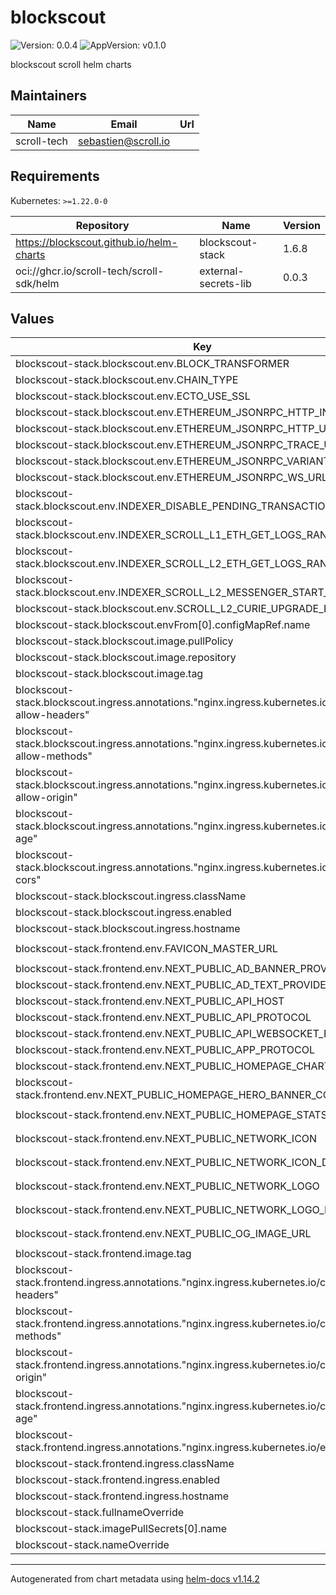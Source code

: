 # blockscout

![Version: 0.0.4](https://img.shields.io/badge/Version-0.0.4-informational?style=flat-square) ![AppVersion: v0.1.0](https://img.shields.io/badge/AppVersion-v0.1.0-informational?style=flat-square)

blockscout scroll helm charts

## Maintainers

| Name | Email | Url |
| ---- | ------ | --- |
| scroll-tech | <sebastien@scroll.io> |  |

## Requirements

Kubernetes: `>=1.22.0-0`

| Repository | Name | Version |
|------------|------|---------|
| https://blockscout.github.io/helm-charts | blockscout-stack | 1.6.8 |
| oci://ghcr.io/scroll-tech/scroll-sdk/helm | external-secrets-lib | 0.0.3 |

## Values

| Key | Type | Default | Description |
|-----|------|---------|-------------|
| blockscout-stack.blockscout.env.BLOCK_TRANSFORMER | string | `"clique"` |  |
| blockscout-stack.blockscout.env.CHAIN_TYPE | string | `"scroll"` |  |
| blockscout-stack.blockscout.env.ECTO_USE_SSL | bool | `false` |  |
| blockscout-stack.blockscout.env.ETHEREUM_JSONRPC_HTTP_INSECURE | bool | `true` |  |
| blockscout-stack.blockscout.env.ETHEREUM_JSONRPC_HTTP_URL | string | `"http://l2-rpc:8545"` |  |
| blockscout-stack.blockscout.env.ETHEREUM_JSONRPC_TRACE_URL | string | `"http://l2-rpc:8545"` |  |
| blockscout-stack.blockscout.env.ETHEREUM_JSONRPC_VARIANT | string | `"geth"` |  |
| blockscout-stack.blockscout.env.ETHEREUM_JSONRPC_WS_URL | string | `"ws://l2-rpc:8546"` |  |
| blockscout-stack.blockscout.env.INDEXER_DISABLE_PENDING_TRANSACTIONS_FETCHER | bool | `true` |  |
| blockscout-stack.blockscout.env.INDEXER_SCROLL_L1_ETH_GET_LOGS_RANGE_SIZE | int | `500` |  |
| blockscout-stack.blockscout.env.INDEXER_SCROLL_L2_ETH_GET_LOGS_RANGE_SIZE | int | `500` |  |
| blockscout-stack.blockscout.env.INDEXER_SCROLL_L2_MESSENGER_START_BLOCK | int | `0` |  |
| blockscout-stack.blockscout.env.SCROLL_L2_CURIE_UPGRADE_BLOCK | int | `0` |  |
| blockscout-stack.blockscout.envFrom[0].configMapRef.name | string | `"blockscout-env"` |  |
| blockscout-stack.blockscout.image.pullPolicy | string | `"IfNotPresent"` |  |
| blockscout-stack.blockscout.image.repository | string | `"blockscout/blockscout-scroll"` |  |
| blockscout-stack.blockscout.image.tag | string | `"6.9.0-alpha.1"` |  |
| blockscout-stack.blockscout.ingress.annotations."nginx.ingress.kubernetes.io/cors-allow-headers" | string | `"updated-gas-oracle, Content-Type, Authorization"` |  |
| blockscout-stack.blockscout.ingress.annotations."nginx.ingress.kubernetes.io/cors-allow-methods" | string | `"GET, POST, OPTIONS"` |  |
| blockscout-stack.blockscout.ingress.annotations."nginx.ingress.kubernetes.io/cors-allow-origin" | string | `"http://blockscout.scrollsdk"` |  |
| blockscout-stack.blockscout.ingress.annotations."nginx.ingress.kubernetes.io/cors-max-age" | string | `"86400"` |  |
| blockscout-stack.blockscout.ingress.annotations."nginx.ingress.kubernetes.io/enable-cors" | string | `"true"` |  |
| blockscout-stack.blockscout.ingress.className | string | `"nginx"` |  |
| blockscout-stack.blockscout.ingress.enabled | bool | `true` |  |
| blockscout-stack.blockscout.ingress.hostname | string | `"blockscout-backend.scrollsdk"` |  |
| blockscout-stack.frontend.env.FAVICON_MASTER_URL | string | `"https://raw.githubusercontent.com/blockscout/frontend-configs/main/configs/favicons/scroll_180x180.png"` |  |
| blockscout-stack.frontend.env.NEXT_PUBLIC_AD_BANNER_PROVIDER | string | `"none"` |  |
| blockscout-stack.frontend.env.NEXT_PUBLIC_AD_TEXT_PROVIDER | string | `"none"` |  |
| blockscout-stack.frontend.env.NEXT_PUBLIC_API_HOST | string | `"blockscout-backend.scrollsdk"` |  |
| blockscout-stack.frontend.env.NEXT_PUBLIC_API_PROTOCOL | string | `"http"` |  |
| blockscout-stack.frontend.env.NEXT_PUBLIC_API_WEBSOCKET_PROTOCOL | string | `"ws"` |  |
| blockscout-stack.frontend.env.NEXT_PUBLIC_APP_PROTOCOL | string | `"http"` |  |
| blockscout-stack.frontend.env.NEXT_PUBLIC_HOMEPAGE_CHARTS | string | `"[\"daily_txs\"]"` |  |
| blockscout-stack.frontend.env.NEXT_PUBLIC_HOMEPAGE_HERO_BANNER_CONFIG | string | `"{'background':['rgba(255, 238, 218, 1)'],'text_color':['rgba(25, 6, 2, 1)']}"` |  |
| blockscout-stack.frontend.env.NEXT_PUBLIC_HOMEPAGE_STATS | string | `"[\"total_blocks\", \"average_block_time\", \"total_txs\", \"wallet_addresses\", \"gas_tracker\"]"` |  |
| blockscout-stack.frontend.env.NEXT_PUBLIC_NETWORK_ICON | string | `"https://raw.githubusercontent.com/blockscout/frontend-configs/main/configs/network-icons/scroll.svg"` |  |
| blockscout-stack.frontend.env.NEXT_PUBLIC_NETWORK_ICON_DARK | string | `"https://raw.githubusercontent.com/blockscout/frontend-configs/main/configs/network-icons/scroll-dark.svg"` |  |
| blockscout-stack.frontend.env.NEXT_PUBLIC_NETWORK_LOGO | string | `"https://raw.githubusercontent.com/blockscout/frontend-configs/main/configs/network-logos/scroll.svg"` |  |
| blockscout-stack.frontend.env.NEXT_PUBLIC_NETWORK_LOGO_DARK | string | `"https://raw.githubusercontent.com/blockscout/frontend-configs/main/configs/network-logos/scroll-dark.svg"` |  |
| blockscout-stack.frontend.env.NEXT_PUBLIC_OG_IMAGE_URL | string | `"https://raw.githubusercontent.com/blockscout/frontend-configs/main/configs/og-images/scroll-sepolia.png"` |  |
| blockscout-stack.frontend.image.tag | string | `"v1.35.2"` |  |
| blockscout-stack.frontend.ingress.annotations."nginx.ingress.kubernetes.io/cors-allow-headers" | string | `"updated-gas-oracle, Content-Type, Authorization"` |  |
| blockscout-stack.frontend.ingress.annotations."nginx.ingress.kubernetes.io/cors-allow-methods" | string | `"GET, POST, OPTIONS"` |  |
| blockscout-stack.frontend.ingress.annotations."nginx.ingress.kubernetes.io/cors-allow-origin" | string | `"http://blockscout.scrollsdk"` |  |
| blockscout-stack.frontend.ingress.annotations."nginx.ingress.kubernetes.io/cors-max-age" | string | `"86400"` |  |
| blockscout-stack.frontend.ingress.annotations."nginx.ingress.kubernetes.io/enable-cors" | string | `"true"` |  |
| blockscout-stack.frontend.ingress.className | string | `"nginx"` |  |
| blockscout-stack.frontend.ingress.enabled | bool | `true` |  |
| blockscout-stack.frontend.ingress.hostname | string | `"blockscout.scrollsdk"` |  |
| blockscout-stack.fullnameOverride | string | `"blockscout"` |  |
| blockscout-stack.imagePullSecrets[0].name | string | `"docker-secret"` |  |
| blockscout-stack.nameOverride | string | `"blockscout"` |  |

----------------------------------------------
Autogenerated from chart metadata using [helm-docs v1.14.2](https://github.com/norwoodj/helm-docs/releases/v1.14.2)
